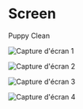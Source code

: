 # Screen

Puppy Clean 

![Capture d'écran 1](../flutter_appli_puppy/puppy_clean_fini/homepage_screen.png "Homepage")

![Capture d'écran 2](../flutter_appli_puppy/puppy_clean_fini/services_screen.png "Service")

![Capture d'écran 3](../flutter_appli_puppy/puppy_clean_fini/services2_screen.png "Service")

![Capture d'écran 4](../flutter_appli_puppy/puppy_clean_fini/about.png "A propos")
